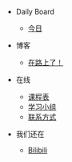 - Daily Board
  - [今日](db/dbtoday.md)
  
- 博客
  - [在路上了！]()
  
- 在线
  - [课程表](nsonline/timetable2021.md)
  - [学习小组](nsonline/studygroups.md)
  - [联系方式](/nsonline/contactform.md)

- 我们还在
  - [Bilibili](https://m.bilibili.com/space/1668916597)